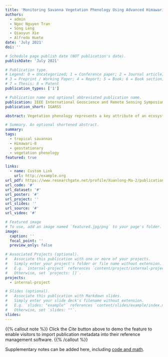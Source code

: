```yaml
---
title: 'Monitoring Savanna Vegetation Phenology Using Advanced Himawari Imager'
authors:
  - admin
  - Ngoc Nguyen Tran
  - Song Leng
  - Qiaoyun Xie
  - Alfredo Huete
date: 'July 2021'
doi: ''

# Schedule page publish date (NOT publication's date).
publishDate: 'July 2021'

# Publication type.
# Legend: 0 = Uncategorized; 1 = Conference paper; 2 = Journal article;
# 3 = Preprint / Working Paper; 4 = Report; 5 = Book; 6 = Book section;
# 7 = Thesis; 8 = Patent
publication_types: ['1']

# Publication name and optional abbreviated publication name.
publication: IEEE International Geoscience and Remote Sensing Symposium
publication_short: IGARSS

abstract: Vegetation phenology represents a key attribute of an ecosystem and plays an important role in regulating terrestrial carbon and water cycles. Here we used observations from the Advanced Himawari Imager (AHI) onboard the new generation Japanese geostationary (GEO) satellite Himawari-8. The objective was to assess the potentials of retrieving savanna phenology from H8/AHI vegetation index time series along a 1100 km ecological rainfall gradient, known as the North Australian Tropical Transect (NATT). Key phenology transition dates (start, peak, end, and length of season) were extracted from H8/AHI Enhanced Vegetation Index (EVI) time series and then compared to those extracted from MODIS EVI. Results showed that H8/AHI with its higher temporal resolution offers several advantages in monitoring savanna vegetation dynamics than MODIS. The denser EVI time series from H8/AHI not only avoids the artefacts caused by data interpolation but also enabled a more certain characterization of seasonal vegetation growth patterns than MODIS. The short lived, rainfall pulse-driven vegetation cycles in dry savannas were also better detected using H8/AHI.

# Summary. An optional shortened abstract.
summary: 
tags:
  - tropical savannas
  - Himawari-8 
  - geostationary
  - vegetation phenology
featured: true

links:
  - name: Custom Link
    url: http://example.org
url_pdf: https://www.researchgate.net/profile/Xuanlong-Ma-2/publication/355244781_Monitoring_Savanna_Vegetation_Phenology_Using_Advanced_Himawari_Imager/links/6171696b750da711ac64206d/Monitoring-Savanna-Vegetation-Phenology-Using-Advanced-Himawari-Imager.pdf?origin=publicationDetail&_sg%5B0%5D=nL9N9yPA1eY7aRIOeGPVv5e8C3IRuUABIce4z5XgclH9_nRSFhsFJ8EDIkdmN0-YHdzgyje4v6BQb5Wpv58ZHA.zWLYM6S5fY4UYzMXIGKldTMh-tlgmeQhkCELulwpR8lVZhv9cNqIzaEQrBu7rjr5MvrL0fllkiaM4pBDzEz6QQ&_sg%5B1%5D=x-G3XgSG9SPeOkMLKmALsaL7Rx9C28R8yJlTlpEj3mTPEQLRMICIJL-lZMmEBdSC3OXa7mC3kg_Zq6ZGRk3O4eX_L7zXjIETWkP5psS1qTdB.zWLYM6S5fY4UYzMXIGKldTMh-tlgmeQhkCELulwpR8lVZhv9cNqIzaEQrBu7rjr5MvrL0fllkiaM4pBDzEz6QQ&_iepl=&_rtd=eyJjb250ZW50SW50ZW50IjoibWFpbkl0ZW0ifQ%3D%3D
url_code: '#'
url_dataset: '#'
url_poster: '#'
url_project: ''
url_slides: ''
url_source: '#'
url_video: '#'

# Featured image
# To use, add an image named `featured.jpg/png` to your page's folder.
image:
  caption: ''
  focal_point: ''
  preview_only: false

# Associated Projects (optional).
#   Associate this publication with one or more of your projects.
#   Simply enter your project's folder or file name without extension.
#   E.g. `internal-project` references `content/project/internal-project/index.md`.
#   Otherwise, set `projects: []`.
projects:
  - internal-project

# Slides (optional).
#   Associate this publication with Markdown slides.
#   Simply enter your slide deck's filename without extension.
#   E.g. `slides: "example"` references `content/slides/example/index.md`.
#   Otherwise, set `slides: ""`.
slides:
---
```


{{% callout note %}}
Click the _Cite_ button above to demo the feature to enable visitors to import publication metadata into their reference management software.
{{% /callout %}}

Supplementary notes can be added here, including [code and math](https://wowchemy.com/docs/content/writing-markdown-latex/).
